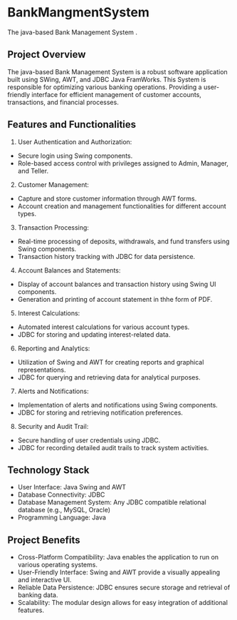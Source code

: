 # BankMangmentSystem
The java-based Bank Management System .

## Project Overview

The java-based Bank Management System  is a robust software application built using SWing, AWT, and JDBC  Java FramWorks. This System is responsible for optimizing various banking operations. Providing a user-friendly interface for efficient management of customer accounts, transactions, and financial processes. 

## Features and Functionalities

1. User Authentication and Authorization:
 - Secure login using Swing components.
 - Role-based access control with privileges assigned to Admin, Manager, and Teller.
2. Customer Management:
 - Capture and store customer information through AWT forms.
 - Account creation and management functionalities for different account types.
3. Transaction Processing:
 -  Real-time processing of deposits, withdrawals, and fund transfers using Swing components.
 -  Transaction history tracking with JDBC for data persistence.
4. Account Balances and Statements:
 - Display of account balances and transaction history using Swing UI components.
 - Generation and printing of account statement in thhe form of PDF.
5. Interest Calculations:
- Automated interest calculations for various account types.
- JDBC for storing and updating interest-related data.
6. Reporting and Analytics:
- Utilization of Swing and AWT for creating reports and graphical representations.
- JDBC for querying and retrieving data for analytical purposes.
7. Alerts and Notifications:
- Implementation of alerts and notifications using Swing components.
- JDBC for storing and retrieving notification preferences.
8. Security and Audit Trail:
  - Secure handling of user credentials using JDBC.
  - JDBC for recording detailed audit trails to track system activities.

## Technology Stack
 - User Interface: Java Swing and AWT
 - Database Connectivity: JDBC
 - Database Management System: Any JDBC compatible relational database (e.g., MySQL, Oracle)
 - Programming Language: Java

## Project Benefits
   
- Cross-Platform Compatibility: Java enables the application to run on various operating systems.
- User-Friendly Interface: Swing and AWT provide a visually appealing and interactive UI.
- Reliable Data Persistence: JDBC ensures secure storage and retrieval of banking data.
- Scalability: The modular design allows for easy integration of additional features.


